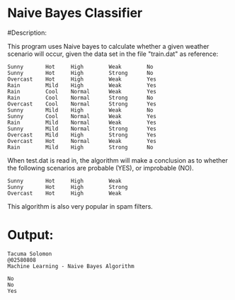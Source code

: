 Naive Bayes Classifier
========================


#Description:

This program uses Naive bayes to calculate whether a given weather scenario will occur, given the data set
in the file "train.dat" as reference: 

    Sunny       Hot     High        Weak        No
    Sunny       Hot     High        Strong      No
    Overcast    Hot     High        Weak        Yes
    Rain        Mild    High        Weak        Yes
    Rain        Cool    Normal      Weak        Yes
    Rain        Cool    Normal      Strong      No
    Overcast    Cool    Normal      Strong      Yes
    Sunny       Mild    High        Weak        No
    Sunny       Cool    Normal      Weak        Yes
    Rain        Mild    Normal      Weak        Yes
    Sunny       Mild    Normal      Strong      Yes
    Overcast    Mild    High        Strong      Yes
    Overcast    Hot     Normal      Weak        Yes
    Rain        Mild    High        Strong      No
   
  
When test.dat is read in, the algorithm will make a conclusion as to whether the following scenarios are probable (YES), or 
improbable (NO).

    Sunny       Hot     High        Weak
    Sunny       Hot     High        Strong
    Overcast    Hot     High        Weak

This algorithm is also very popular in spam filters.

Output:
=======
    Tacuma Solomon
    @02580808
    Machine Learning - Naive Bayes Algorithm

    No
    No
    Yes
